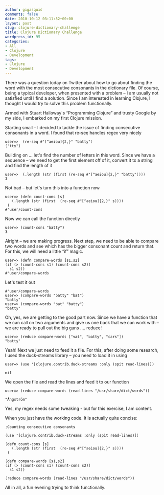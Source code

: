 ```yaml
---
author: gigasquid
comments: false
date: 2010-10-12 03:11:52+00:00
layout: post
slug: clojure-dictionary-challenge
title: Clojure Dictionary Challenge
wordpress_id: 95
categories:
- All
- Clojure
- Development
tags:
- Clojure
- Development
---
```


There was a question today on Twitter about how to go about finding the word with the most consecutive consonants in the dictionary file.  Of course, being a typical developer, when presented with a problem – I am usually not satisfied until I find a solution.  Since I am interested in learning Clojure, I thought I would try to solve this problem functionally.

Armed with Stuart Halloway's “Programming Clojure” and trusty Google by my side, I embarked on my first Clojure mission.

Starting small – I decided to tackle the issue of finding consecutive consonants in a word.  I found that re-seq handles regex very nicely

    
    
    user=>  (re-seq #"[^aeiou]{2,}" "batty") 
    ("tty")
    



Building on … let's find the number of letters in this word.  Since we have a sequence – we need to get the first element off of it, convert it to a string and find the length of it

    
    
    user=>  (.length (str (first (re-seq #"[^aeiou]{2,}" "batty"))))
    3
    



Not bad – but let's turn this into a function now

    
    
    user=> (defn count-cons [s]
       (.length (str (first  (re-seq #"[^aeiou]{2,}" s))))
     )
    #'user/count-cons
    



Now we can call the function directly

    
    
    user=> (count-cons "batty")
    3
    



Alright – we are making progress.  Next step, we need to be able to compare two words and see which has the bigger consonant count and return that.  For this, we will need a little “if” magic.

    
    
    user=> (defn compare-words [s1,s2]
    (if (> (count-cons s1) (count-cons s2))
      s1 s2))
    #'user/compare-words
    



Let's test it out

    
    
    #'user/compare-words
    user=> (compare-words "batty" "bat")
    "batty"
    user=> (compare-words "bat" "batty")
    "batty"
    



Oh, yes, we are getting to the good part now.  Since we have a function that we can call on two arguments and give us one back that we can work with – we are ready to pull out the big guns …. reduce!

    
    
    user=> (reduce compare-words ["vat", "batty", "cars"])
    "batty"
    



Yeah!  Next we just need to feed it a file.  For this, after doing some research, I used the duck-streams library – you need to load it in using

    
    
    user=> (use '[clojure.contrib.duck-streams :only (spit read-lines)])
    
    nil
    
    



We open the file and read the lines and feed it to our function 

    
    
    user=> (reduce compare-words (read-lines "/usr/share/dict/words"))
    
    "Ångström"
    
    


Yes, my regex needs some tweaking - but for this exercise, I am content.

When you just have the working code.  It is actually quite concise:

    
    
    ;Counting consecutive consonants
    
    (use '[clojure.contrib.duck-streams :only (spit read-lines)])
    
    (defn count-cons [s]
       (.length (str (first  (re-seq #"[^aeiou]{2,}" s))))
     )
    
    (defn compare-words [s1,s2]
    (if (> (count-cons s1) (count-cons s2))
      s1 s2))
    
    (reduce compare-words (read-lines "/usr/share/dict/words"))
    



All in all, a fun evening trying to think functionally.

